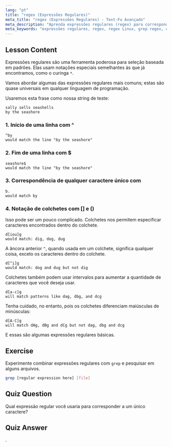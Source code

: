 ```yaml
---
lang: "pt"
title: "regex (Expressões Regulares)"
meta_title: "regex (Expressões Regulares) - Text-Fu Avançado"
meta_description: "Aprenda expressões regulares (regex) para correspondência de padrões no Linux. Entenda a sintaxe regex como ^, $, ., e [] para manipulação de texto. Melhore suas habilidades com grep!"
meta_keywords: "expressões regulares, regex, regex Linux, grep regex, correspondência de padrões, tutorial regex, comandos Linux, iniciante"
---
```


## Lesson Content

Expressões regulares são uma ferramenta poderosa para seleção baseada em padrões. Elas usam notações especiais semelhantes às que já encontramos, como o curinga `*`.

Vamos abordar algumas das expressões regulares mais comuns; estas são quase universais em qualquer linguagem de programação.

Usaremos esta frase como nossa string de teste:

```plaintext
sally sells seashells
by the seashore
```

### 1. Início de uma linha com ^

```plaintext
^by
would match the line "by the seashore"
```

### 2. Fim de uma linha com $

```plaintext
seashore$
would match the line "by the seashore"
```

### 3. Correspondência de qualquer caractere único com

```plaintext
b.
would match by
```

### 4. Notação de colchetes com [] e ()

Isso pode ser um pouco complicado. Colchetes nos permitem especificar caracteres encontrados dentro do colchete.

```plaintext
d[iou]g
would match: dig, dog, dug
```

A âncora anterior `^`, quando usada em um colchete, significa qualquer coisa, exceto os caracteres dentro do colchete.

```plaintext
d[^i]g
would match: dog and dug but not dig
```

Colchetes também podem usar intervalos para aumentar a quantidade de caracteres que você deseja usar.

```plaintext
d[a-c]g
will match patterns like dag, dbg, and dcg
```

Tenha cuidado, no entanto, pois os colchetes diferenciam maiúsculas de minúsculas:

```plaintext
d[A-C]g
will match dAg, dBg and dCg but not dag, dbg and dcg
```

E essas são algumas expressões regulares básicas.

## Exercise

Experimente combinar expressões regulares com `grep` e pesquisar em alguns arquivos.

```bash
grep [regular expression here] [file]
```

## Quiz Question

Qual expressão regular você usaria para corresponder a um único caractere?

## Quiz Answer

.
